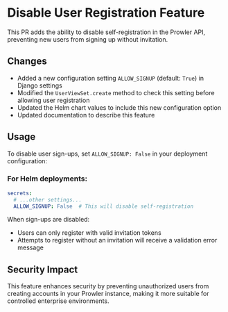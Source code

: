 # Disable User Registration Feature

This PR adds the ability to disable self-registration in the Prowler API, preventing new users from signing up without invitation.

## Changes

- Added a new configuration setting `ALLOW_SIGNUP` (default: `True`) in Django settings
- Modified the `UserViewSet.create` method to check this setting before allowing user registration
- Updated the Helm chart values to include this new configuration option
- Updated documentation to describe this feature

## Usage

To disable user sign-ups, set `ALLOW_SIGNUP: False` in your deployment configuration:

### For Helm deployments:

```yaml
secrets:
  # ...other settings...
  ALLOW_SIGNUP: False  # This will disable self-registration
```

When sign-ups are disabled:
- Users can only register with valid invitation tokens
- Attempts to register without an invitation will receive a validation error message

## Security Impact

This feature enhances security by preventing unauthorized users from creating accounts in your Prowler instance, making it more suitable for controlled enterprise environments.
